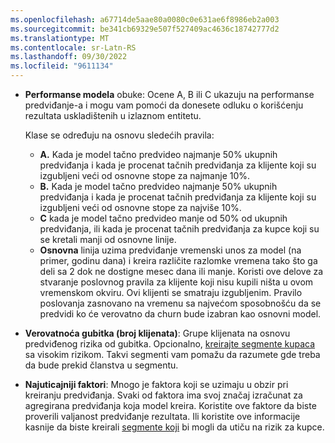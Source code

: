 ```yaml
---
ms.openlocfilehash: a67714de5aae80a0080c0e631ae6f8986eb2a003
ms.sourcegitcommit: be341cb69329e507f527409ac4636c18742777d2
ms.translationtype: MT
ms.contentlocale: sr-Latn-RS
ms.lasthandoff: 09/30/2022
ms.locfileid: "9611134"
---
```

- **Performanse modela** obuke: Ocene A, B ili C ukazuju na performanse predviđanje-a i mogu vam pomoći da donesete odluku o korišćenju rezultata uskladištenih u izlaznom entitetu.

  Klase se određuju na osnovu sledećih pravila:
  - **A.** Kada je model tačno predvideo najmanje 50% ukupnih predviđanja i kada je procenat tačnih predviđanja za klijente koji su izgubljeni veći od osnovne stope za najmanje 10%.
  - **B.** Kada je model tačno predvideo najmanje 50% ukupnih predviđanja i kada je procenat tačnih predviđanja za klijente koji su izgubljeni veći od osnovne stope za najviše 10%.
  - **C** kada je model tačno predvideo manje od 50% od ukupnih predviđanja, ili kada je procenat tačnih predviđanja za kupce koji su se kretali manji od osnovne linije.
  - **Osnovna** linija uzima predviđanje vremenski unos za model (na primer, godinu dana) i kreira različite razlomke vremena tako što ga deli sa 2 dok ne dostigne mesec dana ili manje. Koristi ove delove za stvaranje poslovnog pravila za klijente koji nisu kupili ništa u ovom vremenskom okviru. Ovi klijenti se smatraju izgubljenim. Pravilo poslovanja zasnovano na vremenu sa najvećom sposobnošću da se predvidi ko će verovatno da churn bude izabran kao osnovni model.

- **Verovatnoća gubitka (broj klijenata)**: Grupe klijenata na osnovu predviđenog rizika od gubitka. Opcionalno, [kreirajte segmente kupaca](../prediction-based-segment.md) sa visokim rizikom. Takvi segmenti vam pomažu da razumete gde treba da bude prekid članstva u segmentu.

- **Najuticajniji faktori**: Mnogo je faktora koji se uzimaju u obzir pri kreiranju predviđanja. Svaki od faktora ima svoj značaj izračunat za agregirana predviđanja koja model kreira. Koristite ove faktore da biste proverili valjanost predviđanje rezultata. Ili koristite ove informacije kasnije da biste kreirali [segmente koji](../prediction-based-segment.md) bi mogli da utiču na rizik za kupce.